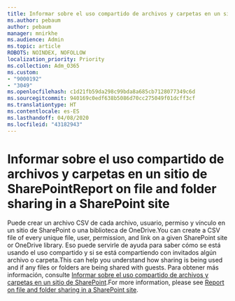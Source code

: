 ```yaml
---
title: Informar sobre el uso compartido de archivos y carpetas en un sitio de SharePoint
ms.author: pebaum
author: pebaum
manager: mnirkhe
ms.audience: Admin
ms.topic: article
ROBOTS: NOINDEX, NOFOLLOW
localization_priority: Priority
ms.collection: Adm_O365
ms.custom:
- "9000192"
- "3049"
ms.openlocfilehash: c1d21fb59da298c99bda8a685cb7128077349c6d
ms.sourcegitcommit: 940169c0edf638b5086d70cc275049f01dcff3cf
ms.translationtype: HT
ms.contentlocale: es-ES
ms.lasthandoff: 04/08/2020
ms.locfileid: "43182943"
---
```

# <a name="report-on-file-and-folder-sharing-in-a-sharepoint-site"></a><span data-ttu-id="7f55d-102">Informar sobre el uso compartido de archivos y carpetas en un sitio de SharePoint</span><span class="sxs-lookup"><span data-stu-id="7f55d-102">Report on file and folder sharing in a SharePoint site</span></span>

<span data-ttu-id="7f55d-103">Puede crear un archivo CSV de cada archivo, usuario, permiso y vínculo en un sitio de SharePoint o una biblioteca de OneDrive.</span><span class="sxs-lookup"><span data-stu-id="7f55d-103">You can create a CSV file of every unique file, user, permission, and link on a given SharePoint site or OneDrive library.</span></span> <span data-ttu-id="7f55d-104">Eso puede servirle de ayuda para saber cómo se está usando el uso compartido y si se está compartiendo con invitados algún archivo o carpeta.</span><span class="sxs-lookup"><span data-stu-id="7f55d-104">This can help you understand how sharing is being used and if any files or folders are being shared with guests.</span></span> <span data-ttu-id="7f55d-105">Para obtener más información, consulte [Informar sobre el uso compartido de archivos y carpetas en un sitio de SharePoint](https://docs.microsoft.com/sharepoint/sharing-reports).</span><span class="sxs-lookup"><span data-stu-id="7f55d-105">For more information, please see [Report on file and folder sharing in a SharePoint site](https://docs.microsoft.com/sharepoint/sharing-reports).</span></span>
